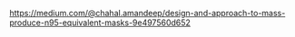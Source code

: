 https://medium.com/@chahal.amandeep/design-and-approach-to-mass-produce-n95-equivalent-masks-9e497560d652
